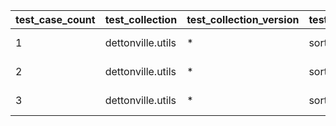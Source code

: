  | test_case_count | test_collection | test_collection_version | test_component | test_job_link | test_component_git_branch | test_component_git_commit_hash | test_case_id | test_date | test_description | test_failed | test_details_link | 
 |--- | --- | --- | --- | --- | --- | --- | --- | --- | --- | --- | --- | 
 | 1 | dettonville.utils | * | sort_dict_list |  | main | bf085e9 | 01 | 2024-02-20T22:30:37Z | single key sort test | False | [test details](./sort_dict_list/test.results/test_01/test-results.detailed.yml) | 
 | 2 | dettonville.utils | * | sort_dict_list |  | main | bf085e9 | 02 | 2024-02-20T22:30:37Z | single key sort test using list | False | [test details](./sort_dict_list/test.results/test_02/test-results.detailed.yml) | 
 | 3 | dettonville.utils | * | sort_dict_list |  | main | bf085e9 | 03 | 2024-02-20T22:30:37Z | multi key sort test | False | [test details](./sort_dict_list/test.results/test_03/test-results.detailed.yml) | 
